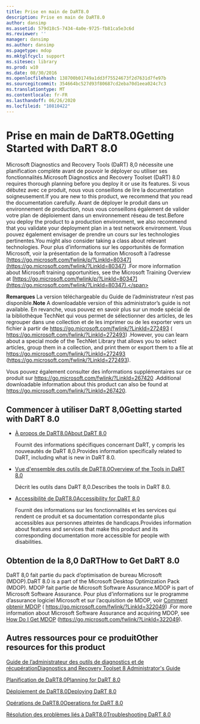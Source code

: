 ```yaml
---
title: Prise en main de DaRT8.0
description: Prise en main de DaRT8.0
author: dansimp
ms.assetid: 579d18c5-7434-4a0e-9725-fb81ca5e3c6d
ms.reviewer: ''
manager: dansimp
ms.author: dansimp
ms.pagetype: mdop
ms.mktglfcycl: support
ms.sitesec: library
ms.prod: w10
ms.date: 08/30/2016
ms.openlocfilehash: 138700b01749a1dd3f75524673f2d7631d7fe97b
ms.sourcegitcommit: 354664bc527d93f80687cd2eba70d1eea024c7c3
ms.translationtype: MT
ms.contentlocale: fr-FR
ms.lasthandoff: 06/26/2020
ms.locfileid: "10810422"
---
```

# <span data-ttu-id="aa2b2-103">Prise en main de DaRT8.0</span><span class="sxs-lookup"><span data-stu-id="aa2b2-103">Getting Started with DaRT 8.0</span></span>


<span data-ttu-id="aa2b2-104">Microsoft Diagnostics and Recovery Tools (DaRT) 8,0 nécessite une planification complète avant de pouvoir le déployer ou utiliser ses fonctionnalités.</span><span class="sxs-lookup"><span data-stu-id="aa2b2-104">Microsoft Diagnostics and Recovery Toolset (DaRT) 8.0 requires thorough planning before you deploy it or use its features.</span></span> <span data-ttu-id="aa2b2-105">Si vous débutez avec ce produit, nous vous conseillons de lire la documentation soigneusement.</span><span class="sxs-lookup"><span data-stu-id="aa2b2-105">If you are new to this product, we recommend that you read the documentation carefully.</span></span> <span data-ttu-id="aa2b2-106">Avant de déployer le produit dans un environnement de production, nous vous conseillons également de valider votre plan de déploiement dans un environnement réseau de test.</span><span class="sxs-lookup"><span data-stu-id="aa2b2-106">Before you deploy the product to a production environment, we also recommend that you validate your deployment plan in a test network environment.</span></span> <span data-ttu-id="aa2b2-107">Vous pouvez également envisager de prendre un cours sur les technologies pertinentes.</span><span class="sxs-lookup"><span data-stu-id="aa2b2-107">You might also consider taking a class about relevant technologies.</span></span> <span data-ttu-id="aa2b2-108">Pour plus d’informations sur les opportunités de formation Microsoft, voir la présentation de la formation Microsoft à l’adresse [https://go.microsoft.com/fwlink/p/?LinkId=80347](https://go.microsoft.com/fwlink/?LinkId=80347) .</span><span class="sxs-lookup"><span data-stu-id="aa2b2-108">For more information about Microsoft training opportunities, see the Microsoft Training Overview at [https://go.microsoft.com/fwlink/p/?LinkId=80347](https://go.microsoft.com/fwlink/?LinkId=80347).</span></span>

<span data-ttu-id="aa2b2-109">**Remarques**  La version téléchargeable du Guide de l’administrateur n’est pas disponible.</span><span class="sxs-lookup"><span data-stu-id="aa2b2-109">**Note** A downloadable version of this administrator’s guide is not available.</span></span> <span data-ttu-id="aa2b2-110">En revanche, vous pouvez en savoir plus sur un mode spécial de la bibliothèque TechNet qui vous permet de sélectionner des articles, de les regrouper dans une collection et de les imprimer ou de les exporter vers un fichier à partir de <https://go.microsoft.com/fwlink/?LinkId=272493> ( https://go.microsoft.com/fwlink/?LinkId=272493) .</span><span class="sxs-lookup"><span data-stu-id="aa2b2-110">However, you can learn about a special mode of the TechNet Library that allows you to select articles, group them in a collection, and print them or export them to a file at <https://go.microsoft.com/fwlink/?LinkId=272493> (https://go.microsoft.com/fwlink/?LinkId=272493).</span></span>

<span data-ttu-id="aa2b2-111">Vous pouvez également consulter des informations supplémentaires sur ce produit sur <https://go.microsoft.com/fwlink/?LinkId=267420> .</span><span class="sxs-lookup"><span data-stu-id="aa2b2-111">Additional downloadable information about this product can also be found at <https://go.microsoft.com/fwlink/?LinkId=267420>.</span></span>

 

## <span data-ttu-id="aa2b2-112">Commencer à utiliser DaRT 8,0</span><span class="sxs-lookup"><span data-stu-id="aa2b2-112">Getting started with DaRT 8.0</span></span>


-   [<span data-ttu-id="aa2b2-113">À propos de DaRT8.0</span><span class="sxs-lookup"><span data-stu-id="aa2b2-113">About DaRT 8.0</span></span>](about-dart-80-dart-8.md)

    <span data-ttu-id="aa2b2-114">Fournit des informations spécifiques concernant DaRT, y compris les nouveautés de DaRT 8,0.</span><span class="sxs-lookup"><span data-stu-id="aa2b2-114">Provides information specifically related to DaRT, including what is new in DaRT 8.0.</span></span>

-   [<span data-ttu-id="aa2b2-115">Vue d'ensemble des outils de DaRT8.0</span><span class="sxs-lookup"><span data-stu-id="aa2b2-115">Overview of the Tools in DaRT 8.0</span></span>](overview-of-the-tools-in-dart-80-dart-8.md)

    <span data-ttu-id="aa2b2-116">Décrit les outils dans DaRT 8,0.</span><span class="sxs-lookup"><span data-stu-id="aa2b2-116">Describes the tools in DaRT 8.0.</span></span>

-   [<span data-ttu-id="aa2b2-117">Accessibilité de DaRT8.0</span><span class="sxs-lookup"><span data-stu-id="aa2b2-117">Accessibility for DaRT 8.0</span></span>](accessibility-for-dart-80-dart-8.md)

    <span data-ttu-id="aa2b2-118">Fournit des informations sur les fonctionnalités et les services qui rendent ce produit et sa documentation correspondante plus accessibles aux personnes atteintes de handicaps.</span><span class="sxs-lookup"><span data-stu-id="aa2b2-118">Provides information about features and services that make this product and its corresponding documentation more accessible for people with disabilities.</span></span>

## <span data-ttu-id="aa2b2-119">Obtention de la 8,0 DaRT</span><span class="sxs-lookup"><span data-stu-id="aa2b2-119">How to Get DaRT 8.0</span></span>


<span data-ttu-id="aa2b2-120">DaRT 8,0 fait partie du pack d’optimisation de bureau Microsoft (MDOP).</span><span class="sxs-lookup"><span data-stu-id="aa2b2-120">DaRT 8.0 is a part of the Microsoft Desktop Optimization Pack (MDOP).</span></span> <span data-ttu-id="aa2b2-121">MDOP fait partie de Microsoft Software Assurance.</span><span class="sxs-lookup"><span data-stu-id="aa2b2-121">MDOP is part of Microsoft Software Assurance.</span></span> <span data-ttu-id="aa2b2-122">Pour plus d’informations sur le programme d’assurance logiciel Microsoft et sur l’acquisition de MDOP, voir [Comment obtenir MDOP](https://go.microsoft.com/fwlink/?LinkId=322049) ( https://go.microsoft.com/fwlink/?LinkId=322049) .</span><span class="sxs-lookup"><span data-stu-id="aa2b2-122">For more information about Microsoft Software Assurance and acquiring MDOP, see [How Do I Get MDOP](https://go.microsoft.com/fwlink/?LinkId=322049) (https://go.microsoft.com/fwlink/?LinkId=322049).</span></span>

## <a href="" id="other-resources-for-this-product-"></a><span data-ttu-id="aa2b2-123">Autres ressources pour ce produit</span><span class="sxs-lookup"><span data-stu-id="aa2b2-123">Other resources for this product</span></span>


[<span data-ttu-id="aa2b2-124">Guide de l’administrateur des outils de diagnostics et de récupération</span><span class="sxs-lookup"><span data-stu-id="aa2b2-124">Diagnostics and Recovery Toolset 8 Administrator's Guide</span></span>](index.md)

[<span data-ttu-id="aa2b2-125">Planification de DaRT8.0</span><span class="sxs-lookup"><span data-stu-id="aa2b2-125">Planning for DaRT 8.0</span></span>](planning-for-dart-80-dart-8.md)

[<span data-ttu-id="aa2b2-126">Déploiement de DaRT8.0</span><span class="sxs-lookup"><span data-stu-id="aa2b2-126">Deploying DaRT 8.0</span></span>](deploying-dart-80-dart-8.md)

[<span data-ttu-id="aa2b2-127">Opérations de DaRT8.0</span><span class="sxs-lookup"><span data-stu-id="aa2b2-127">Operations for DaRT 8.0</span></span>](operations-for-dart-80-dart-8.md)

[<span data-ttu-id="aa2b2-128">Résolution des problèmes liés à DaRT8.0</span><span class="sxs-lookup"><span data-stu-id="aa2b2-128">Troubleshooting DaRT 8.0</span></span>](troubleshooting-dart-80-dart-8.md)

 

 





